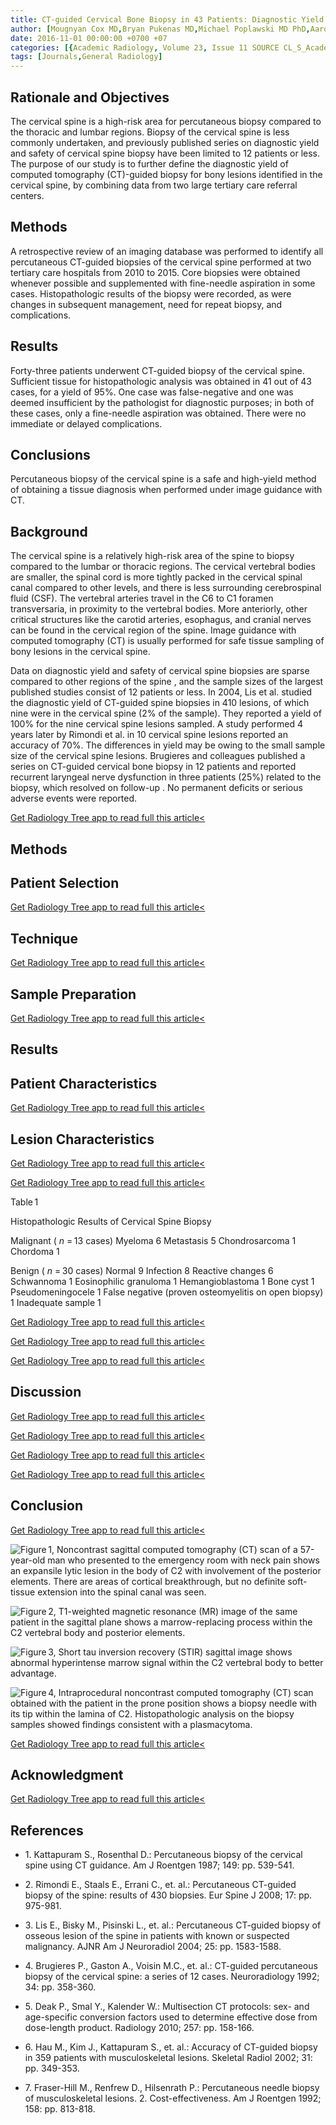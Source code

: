 ```yaml
---
title: CT-guided Cervical Bone Biopsy in 43 Patients: Diagnostic Yield and Safety at Two Large Tertiary Care Hospitals
author: [Mougnyan Cox MD,Bryan Pukenas MD,Michael Poplawski MD PhD,Aaron Bress DO,Diane Deely MD,Adam Flers MD]
date: 2016-11-01 00:00:00 +0700 +07
categories: [{Academic Radiology, Volume 23, Issue 11 SOURCE CL_S_AcademicRadiologyVolume23Issue11 1}]
tags: [Journals,General Radiology]
---
```

## Rationale and Objectives

The cervical spine is a high-risk area for percutaneous biopsy compared to the thoracic and lumbar regions. Biopsy of the cervical spine is less commonly undertaken, and previously published series on diagnostic yield and safety of cervical spine biopsy have been limited to 12 patients or less. The purpose of our study is to further define the diagnostic yield of computed tomography (CT)-guided biopsy for bony lesions identified in the cervical spine, by combining data from two large tertiary care referral centers.

## Methods

A retrospective review of an imaging database was performed to identify all percutaneous CT-guided biopsies of the cervical spine performed at two tertiary care hospitals from 2010 to 2015. Core biopsies were obtained whenever possible and supplemented with fine-needle aspiration in some cases. Histopathologic results of the biopsy were recorded, as were changes in subsequent management, need for repeat biopsy, and complications.

## Results

Forty-three patients underwent CT-guided biopsy of the cervical spine. Sufficient tissue for histopathologic analysis was obtained in 41 out of 43 cases, for a yield of 95%. One case was false-negative and one was deemed insufficient by the pathologist for diagnostic purposes; in both of these cases, only a fine-needle aspiration was obtained. There were no immediate or delayed complications.

## Conclusions

Percutaneous biopsy of the cervical spine is a safe and high-yield method of obtaining a tissue diagnosis when performed under image guidance with CT.

## Background

The cervical spine is a relatively high-risk area of the spine to biopsy compared to the lumbar or thoracic regions. The cervical vertebral bodies are smaller, the spinal cord is more tightly packed in the cervical spinal canal compared to other levels, and there is less surrounding cerebrospinal fluid (CSF). The vertebral arteries travel in the C6 to C1 foramen transversaria, in proximity to the vertebral bodies. More anteriorly, other critical structures like the carotid arteries, esophagus, and cranial nerves can be found in the cervical region of the spine. Image guidance with computed tomography (CT) is usually performed for safe tissue sampling of bony lesions in the cervical spine.

Data on diagnostic yield and safety of cervical spine biopsies are sparse compared to other regions of the spine , and the sample sizes of the largest published studies consist of 12 patients or less. In 2004, Lis et al. studied the diagnostic yield of CT-guided spine biopsies in 410 lesions, of which nine were in the cervical spine (2% of the sample). They reported a yield of 100% for the nine cervical spine lesions sampled. A study performed 4 years later by Rimondi et al. in 10 cervical spine lesions reported an accuracy of 70%. The differences in yield may be owing to the small sample size of the cervical spine lesions. Brugieres and colleagues published a series on CT-guided cervical bone biopsy in 12 patients and reported recurrent laryngeal nerve dysfunction in three patients (25%) related to the biopsy, which resolved on follow-up . No permanent deficits or serious adverse events were reported.

[Get Radiology Tree app to read full this article<](https://clinicalpub.com/app)

## Methods

## Patient Selection

[Get Radiology Tree app to read full this article<](https://clinicalpub.com/app)

## Technique

[Get Radiology Tree app to read full this article<](https://clinicalpub.com/app)

## Sample Preparation

[Get Radiology Tree app to read full this article<](https://clinicalpub.com/app)

## Results

## Patient Characteristics

[Get Radiology Tree app to read full this article<](https://clinicalpub.com/app)

## Lesion Characteristics

[Get Radiology Tree app to read full this article<](https://clinicalpub.com/app)

[Get Radiology Tree app to read full this article<](https://clinicalpub.com/app)

Table 1


Histopathologic Results of Cervical Spine Biopsy


Malignant ( _n_ = 13 cases) Myeloma 6 Metastasis 5 Chondrosarcoma 1 Chordoma 1

Benign ( _n_ = 30 cases) Normal 9 Infection 8 Reactive changes 6 Schwannoma 1 Eosinophilic granuloma 1 Hemangioblastoma 1 Bone cyst 1 Pseudomeningocele 1 False negative (proven osteomyelitis on open biopsy) 1 Inadequate sample 1

[Get Radiology Tree app to read full this article<](https://clinicalpub.com/app)

[Get Radiology Tree app to read full this article<](https://clinicalpub.com/app)

[Get Radiology Tree app to read full this article<](https://clinicalpub.com/app)

## Discussion

[Get Radiology Tree app to read full this article<](https://clinicalpub.com/app)

[Get Radiology Tree app to read full this article<](https://clinicalpub.com/app)

[Get Radiology Tree app to read full this article<](https://clinicalpub.com/app)

[Get Radiology Tree app to read full this article<](https://clinicalpub.com/app)

## Conclusion

[Get Radiology Tree app to read full this article<](https://clinicalpub.com/app)

![Figure 1, Noncontrast sagittal computed tomography (CT) scan of a 57-year-old man who presented to the emergency room with neck pain shows an expansile lytic lesion in the body of C2 with involvement of the posterior elements. There are areas of cortical breakthrough, but no definite soft-tissue extension into the spinal canal was seen.](https://storage.googleapis.com/dl.dentistrykey.com/clinical/CTguidedCervicalBoneBiopsyin43PatientsDiagnosticYieldandSafetyatTwoLargeTertiaryCareHospitals/0_1s20S107663321630160X.jpg)

![Figure 2, T1-weighted magnetic resonance (MR) image of the same patient in the sagittal plane shows a marrow-replacing process within the C2 vertebral body and posterior elements.](https://storage.googleapis.com/dl.dentistrykey.com/clinical/CTguidedCervicalBoneBiopsyin43PatientsDiagnosticYieldandSafetyatTwoLargeTertiaryCareHospitals/1_1s20S107663321630160X.jpg)

![Figure 3, Short tau inversion recovery (STIR) sagittal image shows abnormal hyperintense marrow signal within the C2 vertebral body to better advantage.](https://storage.googleapis.com/dl.dentistrykey.com/clinical/CTguidedCervicalBoneBiopsyin43PatientsDiagnosticYieldandSafetyatTwoLargeTertiaryCareHospitals/2_1s20S107663321630160X.jpg)

![Figure 4, Intraprocedural noncontrast computed tomography (CT) scan obtained with the patient in the prone position shows a biopsy needle with its tip within the lamina of C2. Histopathologic analysis on the biopsy samples showed findings consistent with a plasmacytoma.](https://storage.googleapis.com/dl.dentistrykey.com/clinical/CTguidedCervicalBoneBiopsyin43PatientsDiagnosticYieldandSafetyatTwoLargeTertiaryCareHospitals/3_1s20S107663321630160X.jpg)

[Get Radiology Tree app to read full this article<](https://clinicalpub.com/app)

## Acknowledgment

[Get Radiology Tree app to read full this article<](https://clinicalpub.com/app)

## References

- 1\. Kattapuram S., Rosenthal D.: Percutaneous biopsy of the cervical spine using CT guidance. Am J Roentgen 1987; 149: pp. 539-541.


- 2\. Rimondi E., Staals E., Errani C., et. al.: Percutaneous CT-guided biopsy of the spine: results of 430 biopsies. Eur Spine J 2008; 17: pp. 975-981.


- 3\. Lis E., Bisky M., Pisinski L., et. al.: Percutaneous CT-guided biopsy of osseous lesion of the spine in patients with known or suspected malignancy. AJNR Am J Neuroradiol 2004; 25: pp. 1583-1588.


- 4\. Brugieres P., Gaston A., Voisin M.C., et. al.: CT-guided percutaneous biopsy of the cervical spine: a series of 12 cases. Neuroradiology 1992; 34: pp. 358-360.


- 5\. Deak P., Smal Y., Kalender W.: Multisection CT protocols: sex- and age-specific conversion factors used to determine effective dose from dose-length product. Radiology 2010; 257: pp. 158-166.


- 6\. Hau M., Kim J., Kattapuram S., et. al.: Accuracy of CT-guided biopsy in 359 patients with musculoskeletal lesions. Skeletal Radiol 2002; 31: pp. 349-353.


- 7\. Fraser-Hill M., Renfrew D., Hilsenrath P.: Percutaneous needle biopsy of musculoskeletal lesions. 2. Cost-effectiveness. Am J Roentgen 1992; 158: pp. 813-818.